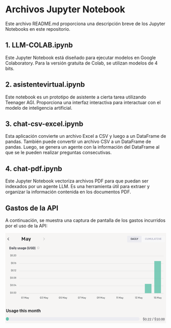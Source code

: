 # Archivos Jupyter Notebook

Este archivo README.md proporciona una descripción breve de los Jupyter Notebooks en este repositorio.

## 1. LLM-COLAB.ipynb

Este Jupyter Notebook está diseñado para ejecutar modelos en Google Colaboratory. Para la versión gratuita de Colab, se utilizan modelos de 4 bits.

## 2. asistentevirtual.ipynb

Este notebook es un prototipo de asistente a cierta tarea utilizando Teenager AGI. Proporciona una interfaz interactiva para interactuar con el modelo de inteligencia artificial.

## 3. chat-csv-excel.ipynb

Esta aplicación convierte un archivo Excel a CSV y luego a un DataFrame de pandas. También puede convertir un archivo CSV a un DataFrame de pandas. Luego, se genera un agente con la información del DataFrame al que se le pueden realizar preguntas consecutivas.

## 4. chat-pdf.ipynb

Este Jupyter Notebook vectoriza archivos PDF para que puedan ser indexados por un agente LLM. Es una herramienta útil para extraer y organizar la información contenida en los documentos PDF.

## Gastos de la API

A continuación, se muestra una captura de pantalla de los gastos incurridos por el uso de la API:

![Gastos de la API](imagen/gastos.png)
